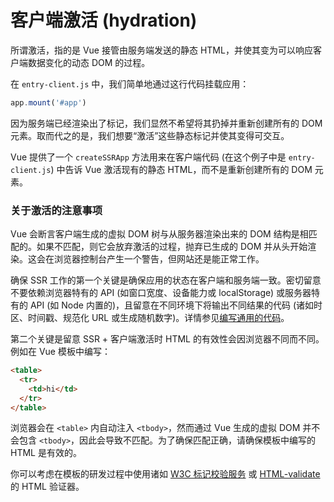 # 客户端激活 (hydration)

所谓激活，指的是 Vue 接管由服务端发送的静态 HTML，并使其变为可以响应客户端数据变化的动态 DOM 的过程。

在 `entry-client.js` 中，我们简单地通过这行代码挂载应用：

```js
app.mount('#app')
```

因为服务端已经渲染出了标记，我们显然不希望将其扔掉并重新创建所有的 DOM 元素。取而代之的是，我们想要“激活”这些静态标记并使其变得可交互。

Vue 提供了一个 `createSSRApp` 方法用来在客户端代码 (在这个例子中是 `entry-client.js`) 中告诉 Vue 激活现有的静态 HTML，而不是重新创建所有的 DOM 元素。

### 关于激活的注意事项

Vue 会断言客户端生成的虚拟 DOM 树与从服务器渲染出来的 DOM 结构是相匹配的。如果不匹配，则它会放弃激活的过程，抛弃已生成的 DOM 并从头开始渲染。这会在浏览器控制台产生一个警告，但网站还是能正常工作。

确保 SSR 工作的第一个关键是确保应用的状态在客户端和服务端一致。密切留意不要依赖浏览器特有的 API (如窗口宽度、设备能力或 localStorage) 或服务器特有的 API (如 Node 内置的)，且留意在不同环境下将输出不同结果的代码 (诸如时区、时间戳、规范化 URL 或生成随机数字)。详情参见[编写通用的代码](./universal.md)。

第二个关键是留意 SSR + 客户端激活时 HTML 的有效性会因浏览器不同而不同。例如在 Vue 模板中编写：

```html
<table>
  <tr>
    <td>hi</td>
  </tr>
</table>
```

浏览器会在 `<table>` 内自动注入 `<tbody>`，然而通过 Vue 生成的虚拟 DOM 并不会包含 `<tbody>`，因此会导致不匹配。为了确保匹配正确，请确保模板中编写的 HTML 是有效的。

你可以考虑在模板的研发过程中使用诸如 [W3C 标记校验服务](https://validator.w3.org/) 或 [HTML-validate](https://html-validate.org/) 的 HTML 验证器。
